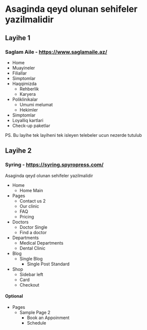 # Asaginda qeyd olunan sehifeler yazilmalidir

## Layihe 1

### Saglam Aile - https://www.saglamaile.az/  
  
- Home
- Muayineler
- Filiallar
- Simptomlar
- Haqqimizda
  - Rehberlik
  - Karyera  
- Poliklinikalar
  - Umumi melumat
  - Hekimler  
- Simptomlar
- Loyalliq kartlari
- Check-up paketlər

PS. Bu layihe tek layiheni tek isleyen telebeler ucun nezerde tutulub

## Layihe 2

### Syring - https://syring.spyropress.com/

Asaginda qeyd olunan sehifeler yazilmalidir  

  - Home
    - Home Main
  - Pages 
    - Contact us 2
    - Our clinic
    - FAQ
    - Pricing
  - Doctors
    - Doctor Single
    - Find a doctor
  - Departments
    - Medical Departments
    - Dental Clinic
  - Blog
    - Single Blog
      - Single Post Standard
  - Shop
    - Sidebar left
    - Card
    - Checkout
  
#### Optional 
  - Pages
    - Sample Page 2 
      - Book an Appoinment
      - Schedule
  

